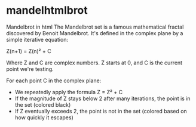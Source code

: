 # mandelhtmlbrot
Mandelbrot in html
The Mandelbrot set is a famous mathematical fractal discovered by Benoit Mandelbrot. It's defined in the complex plane by a simple iterative equation:

Z(n+1) = Z(n)² + C

Where Z and C are complex numbers. Z starts at 0, and C is the current point we're testing.

For each point C in the complex plane:
- We repeatedly apply the formula Z = Z² + C
- If the magnitude of Z stays below 2 after many iterations, the point is in the set (colored black)
- If Z eventually exceeds 2, the point is not in the set (colored based on how quickly it escapes)
